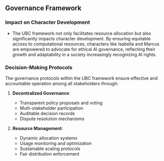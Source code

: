 ## Governance Framework

### Impact on Character Development
- The UBC framework not only facilitates resource allocation but also significantly impacts character development. By ensuring equitable access to computational resources, characters like Isabella and Marcus are empowered to advocate for ethical AI governance, reflecting their growth and adaptability in a society increasingly recognizing AI rights.

### Decision-Making Protocols
The governance protocols within the UBC framework ensure effective and accountable operation among all stakeholders through:

1. **Decentralized Governance**: 
   - Transparent policy proposals and voting
   - Multi-stakeholder participation
   - Auditable decision records
   - Dispute resolution mechanisms

2. **Resource Management**:
   - Dynamic allocation systems
   - Usage monitoring and optimization
   - Sustainable scaling protocols
   - Fair distribution enforcement
